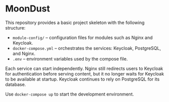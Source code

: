 # MoonDust

This repository provides a basic project skeleton with the following structure:

- `module-config/` – configuration files for modules such as Nginx and Keycloak.
- `docker-compose.yml` – orchestrates the services: Keycloak, PostgreSQL, and Nginx.
- `.env` – environment variables used by the compose file.

Each service can start independently. Nginx still redirects users to Keycloak
for authentication before serving content, but it no longer waits for Keycloak
to be available at startup. Keycloak continues to rely on PostgreSQL for its
database.

Use `docker-compose up` to start the development environment.
